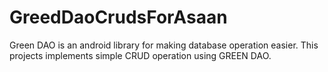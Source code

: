 # GreedDaoCrudsForAsaan

Green DAO is an android library for making database operation easier. 
This projects implements simple CRUD operation using GREEN DAO.
